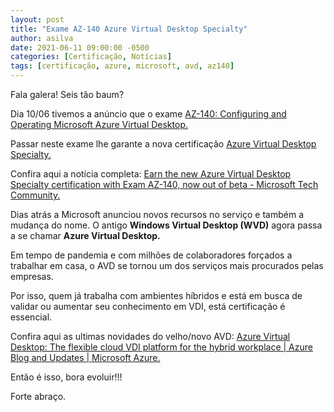 ```yaml
---
layout: post
title: "Exame AZ-140 Azure Virtual Desktop Specialty"
author: asilva
date: 2021-06-11 09:00:00 -0500
categories: [Certificação, Notícias]
tags: [certificação, azure, microsoft, avd, az140]
---
```


Fala galera! Seis tão baum?

Dia 10/06 tivemos a anúncio que o exame <a href="https://docs.microsoft.com/learn/certifications/exams/az-140?WT.mc_id=Azure_blog-wwl" target="_blank"> AZ-140: Configuring and Operating Microsoft Azure Virtual Desktop.</a>

Passar neste exame lhe garante a nova certificação <a href="https://docs.microsoft.com/learn/certifications/azure-virtual-desktop-specialty/?WT.mc_id=Azure_blog-wwl" target="_blank"> Azure Virtual Desktop Specialty.</a>

Confira aqui a notícia completa: <a href="https://techcommunity.microsoft.com/t5/microsoft-learn-blog/earn-the-new-azure-virtual-desktop-specialty-certification-with/ba-p/2417605" target="_blank"> Earn the new Azure Virtual Desktop Specialty certification with Exam AZ-140, now out of beta - Microsoft Tech Community.</a>

Dias atrás a Microsoft anunciou novos recursos no serviço e também a mudança do nome. O antigo **Windows Virtual Desktop (WVD)** agora passa a se chamar **Azure Virtual Desktop.**

Em tempo de pandemia e com milhões de colaboradores forçados a trabalhar em casa, o AVD se tornou um dos serviços mais procurados pelas empresas.

Por isso, quem já trabalha com ambientes híbridos e está em busca de validar ou aumentar seu conhecimento em VDI, está certificação é essencial.

Confira aqui as ultimas novidades do velho/novo AVD: <a href="https://azure.microsoft.com/en-us/blog/azure-virtual-desktop-the-desktop-and-app-virtualization-platform-for-the-hybrid-workplace/" target="_blank"> Azure Virtual Desktop: The flexible cloud VDI platform for the hybrid workplace | Azure Blog and Updates | Microsoft Azure.</a>
 
Então é isso, bora evoluir!!!

Forte abraço.